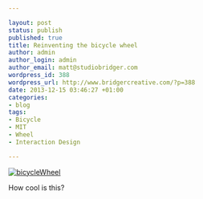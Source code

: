 ```yaml
---

layout: post
status: publish
published: true
title: Reinventing the bicycle wheel
author: admin
author_login: admin
author_email: matt@studiobridger.com
wordpress_id: 388
wordpress_url: http://www.bridgercreative.com/?p=388
date: 2013-12-15 03:46:27 +01:00
categories:
- blog
tags:
- Bicycle
- MIT
- Wheel
- Interaction Design

---
```


[![bicycleWheel](http://www.bridgercreative.com/wp-content/uploads/2013/12/bicycleWheel.jpg)](http://9gag.tv/v/1996?ref=fbp9)

How cool is this?
